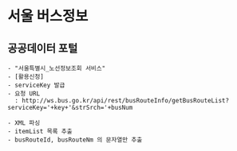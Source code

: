 # 서울 버스정보


## 공공데이터 포털
    - "서울특별시_노선정보조회 서비스"
    - [활용신청]
    - serviceKey 발급
    - 요청 URL
      : http://ws.bus.go.kr/api/rest/busRouteInfo/getBusRouteList?serviceKey='+key+'&strSrch='+busNum

    - XML 파싱
    - itemList 목록 추출
    - busRouteId, busRouteNm 의 문자열만 추출

